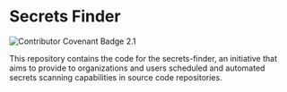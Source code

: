 # Secrets Finder

![Contributor Covenant Badge 2.1](https://img.shields.io/badge/Contributor%20Covenant-2.1-4baaaa.svg)


This repository contains the code for the secrets-finder, an initiative that aims to provide to organizations and users scheduled and automated secrets scanning capabilities in source code repositories.
